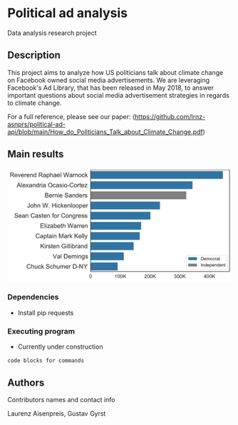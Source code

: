 # Political ad analysis

Data analysis research project 

## Description

This project aims to analyze how US politicians talk about climate change on Facebook owned social media advertisements. We are leveraging Facebook's Ad Library, that has been released in May 2018, to answer important questions about social media advertisement strategies in regards to climate change. 

For a full reference, please see our paper: (https://github.com/lrnz-asnprs/political-ad-api/blob/main/How_do_Politicians_Talk_about_Climate_Change.pdf)

## Main results

<img src="plots/top politicians/top_CLIMATE_advertisers_by_spend.pdf" alt="Alt text" title="Optional title">

### Dependencies

* Install pip requests

### Executing program

* Currently under construction
```
code blocks for commands
```

## Authors

Contributors names and contact info

Laurenz Aisenpreis, Gustav Gyrst
